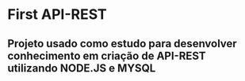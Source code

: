 # First API-REST

## Projeto usado como estudo para desenvolver conhecimento em criação de API-REST utilizando NODE.JS e MYSQL

